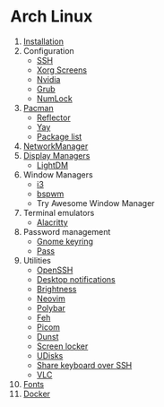 # Arch Linux

1. [Installation](Installation/index)
2. Configuration
    - [SSH](configuration/ssh)
    - [Xorg Screens](configuration/xorgs/screens)
    - [Nvidia](configuration/nvidia)
    - [Grub](configuration/grub)
    - [NumLock](configuration/numlock)
3. [Pacman](Pacman/index)
    - [Reflector](Pacman/Reflector)
    - [Yay](Pacman/Yay)
    - [Package list](Pacman/package-list)
4. [NetworkManager](network-manager)
5. [Display Managers](display-managers)
    - [LightDM](display-managers/lightdm#LightDM)
6. Window Managers
    - [i3](window-manager/i3)
    - [bspwm](window-manager/bspwm)
    - Try Awesome Window Manager
7. Terminal emulators
    - [Alacritty](terminal-emulators/alacritty)
8. Password management
    - [Gnome keyring](gnome-keyring)
    - [Pass](pass)
10. Utilities
    - [OpenSSH](openssh)
    - [Desktop notifications](utilities/desktop-notifications)
    - [Brightness](utilities/brightness)
    - [Neovim](utilities/neovim)
    - [Polybar](utilities/polybar)
    - [Feh](utilities/feh)
    - [Picom](utilities/picom)
    - [Dunst](utilities/dunst)
    - [Screen locker](utilities/screen-locker)
    - [UDisks](utilities/udisks)
    - [Share keyboard over SSH](x2x)
    - [VLC](vlc)
11. [Fonts](fonts)
12. [Docker](docker)
